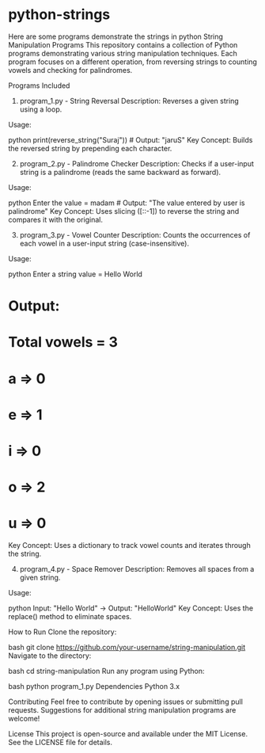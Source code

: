 # python-strings
Here are some programs demonstrate the strings in python
String Manipulation Programs
This repository contains a collection of Python programs demonstrating various string manipulation techniques. Each program focuses on a different operation, from reversing strings to counting vowels and checking for palindromes.

Programs Included
1. program_1.py - String Reversal
Description: Reverses a given string using a loop.

Usage:

python
print(reverse_string("Suraj"))  # Output: "jaruS"
Key Concept: Builds the reversed string by prepending each character.

2. program_2.py - Palindrome Checker
Description: Checks if a user-input string is a palindrome (reads the same backward as forward).

Usage:

python
Enter the value = madam  # Output: "The value entered by user is palindrome"
Key Concept: Uses slicing ([::-1]) to reverse the string and compares it with the original.

3. program_3.py - Vowel Counter
Description: Counts the occurrences of each vowel in a user-input string (case-insensitive).

Usage:

python
Enter a string value = Hello World
# Output: 
# Total vowels = 3
# a => 0
# e => 1
# i => 0
# o => 2
# u => 0
Key Concept: Uses a dictionary to track vowel counts and iterates through the string.

4. program_4.py - Space Remover
Description: Removes all spaces from a given string.

Usage:

python
Input: "Hello World" → Output: "HelloWorld"
Key Concept: Uses the replace() method to eliminate spaces.

How to Run
Clone the repository:

bash
git clone https://github.com/your-username/string-manipulation.git
Navigate to the directory:

bash
cd string-manipulation
Run any program using Python:

bash
python program_1.py
Dependencies
Python 3.x

Contributing
Feel free to contribute by opening issues or submitting pull requests. Suggestions for additional string manipulation programs are welcome!

License
This project is open-source and available under the MIT License. See the LICENSE file for details.
